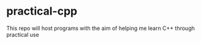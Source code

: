 # practical-cpp
 This repo will host programs with the aim of helping me learn C++ through practical use
